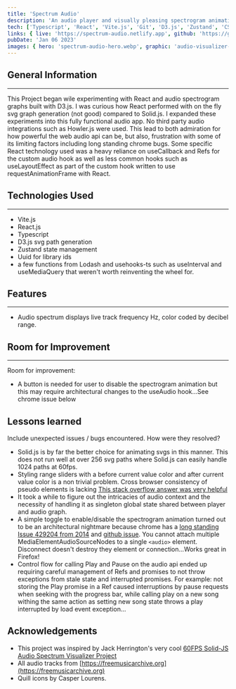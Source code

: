```yaml
---
title: 'Spectrum Audio'
description: 'An audio player and visually pleasing spectrogram animation.'
tech: ['Typescript', 'React', 'Vite.js', 'Git', 'D3.js', 'Zustand', 'CSS modules']
links: { live: 'https://spectrum-audio.netlify.app', github: 'https://github.com/david-abell/audio-visualizer' }
pubDate: 'Jan 06 2023'
images: { hero: 'spectrum-audio-hero.webp', graphic: 'audio-visualizer-graphic .svg' }
---
```


## General Information

---

This Project began wile experimenting with React and audio spectrogram graphs built with D3.js.
I was curious how React performed with on the fly svg graph generation (not good) compared to Solid.js. I expanded these experiments into this fully functional audio app.
No third party audio integrations such as Howler.js were used. This lead to both admiration for how powerful the web audio api can be, but also, frustration with some of its limiting factors including long standing chrome bugs.
Some specific React technology used was a heavy reliance on useCallback and Refs for the custom audio hook as well as less common hooks such as useLayoutEffect as part of the custom hook written to use requestAnimationFrame with React.

## Technologies Used

---

- Vite.js
- React.js
- Typescript
- D3.js svg path generation
- Zustand state management
- Uuid for library ids
- a few functions from Lodash and usehooks-ts such as useInterval and useMediaQuery that weren't worth reinventing the wheel for.

## Features

---

- Audio spectrum displays live track frequency Hz, color coded by decibel range.

## Room for Improvement

---

Room for improvement:

- A button is needed for user to disable the spectrogram animation but this may require architectural changes to the useAudio hook...See chrome issue below

## Lessons learned

Include unexpected issues / bugs encountered. How were they resolved?

- Solid.js is by far the better choice for animating svgs in this manner. This does not run well at over 256 svg paths where Solid.js can easily handle 1024 paths at 60fps.
- Styling range sliders with a before current value color and after current value color is a non trivial problem. Cross browser consistency of pseudo elements is lacking [This stack overflow answer was very helpful](https://stackoverflow.com/a/66802544/19766980)
- It took a while to figure out the intricacies of audio context and the necessity of handling it as singleton global state shared between player and audio graph.
- A simple toggle to enable/disable the spectrogram animation turned out to be an architectural nightmare because chrome has a [long standing Issue 429204 from 2014](https://bugs.chromium.org/p/chromium/issues/detail?id=429204) and [github issue](https://github.com/webAudio/web-audio-api/issues/1202). You cannot attach multiple MediaElementAudioSourceNodes to a single `<audio>` element. Disconnect doesn't destroy they element or connection...Works great in Firefox!
- Control flow for calling Play and Pause on the audio api ended up requiring careful management of Refs and promises to not throw exceptions from stale state and interrupted promises. For example: not storing the Play promise in a Ref caused interruptions by pause requests when seeking with the progress bar, while calling play on a new song withing the same action as setting new song state throws a play interrupted by load event exception...

## Acknowledgements

- This project was inspired by Jack Herrington's very cool [60FPS Solid-JS Audio Spectrum Visualizer Project](https://www.youtube.com/watch?v=Xt1dNdJpgw4)
- All audio tracks from [https://freemusicarchive.org](https://freemusicarchive.org)
- Quill icons by Casper Lourens.

<!-- ## Contact -->
